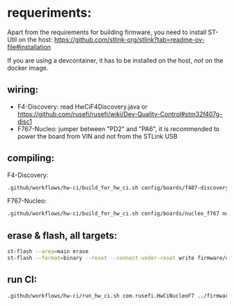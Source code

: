 # requeriments:

Apart from the requirements for building firmware, you need to install ST-Util on the host:
https://github.com/stlink-org/stlink?tab=readme-ov-file#installation

If you are using a devcontainer, it has to be installed on the host, *not* on the docker image.

## wiring:

* F4-Discovery: read HwCiF4Discovery.java or https://github.com/rusefi/rusefi/wiki/Dev-Quality-Control#stm32f407g-disc1
* F767-Nucleo: jumper between "PD2" and "PA6", it is recommended to power the board from VIN and not from the STLink USB

## compiling:

F4-Discovery:

```bash
.github/workflows/hw-ci/build_for_hw_ci.sh config/boards/f407-discovery f407-discovery
```

F767-Nucleo:

```bash
.github/workflows/hw-ci/build_for_hw_ci.sh config/boards/nucleo_f767 nucleo_f767/
```


## erase & flash, all targets:

```bash
st-flash --area=main erase
st-flash --format=binary --reset --connect-under-reset write firmware/deliver/rusefi.bin 0x08000000
```

## run CI:
```bash
.github/workflows/hw-ci/run_hw_ci.sh com.rusefi.HwCiNucleoF7 ../firmware/tunerstudio/generated/rusefi_stm32f767_nucleo.ini
```
